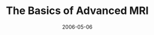 ---
title: "The Basics of Advanced MRI"
project_id: 
date: 2006-05-06
conference_id: ""
presenters:
   - peter_bandettini
summary: "<p>OHBM 2005 education program, Florence, Italy</p>"
file: /assets/presentations/T190.ppt
filename: T190.ppt
layout: presentation
---